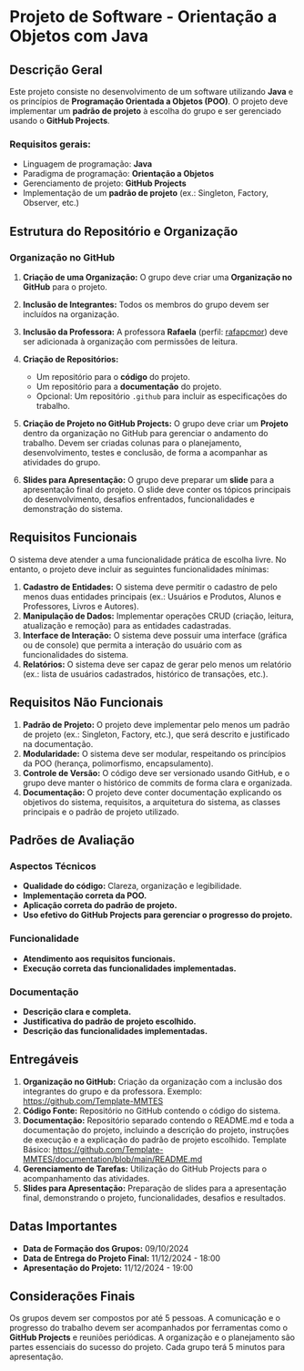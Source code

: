 # Projeto de Software - Orientação a Objetos com Java

## Descrição Geral

Este projeto consiste no desenvolvimento de um software utilizando **Java** e os princípios de **Programação Orientada a Objetos (POO)**. O projeto deve implementar um **padrão de projeto** à escolha do grupo e ser gerenciado usando o **GitHub Projects**. 

### Requisitos gerais:
- Linguagem de programação: **Java**
- Paradigma de programação: **Orientação a Objetos**
- Gerenciamento de projeto: **GitHub Projects**
- Implementação de um **padrão de projeto** (ex.: Singleton, Factory, Observer, etc.)

## Estrutura do Repositório e Organização

### Organização no GitHub

1. **Criação de uma Organização:** O grupo deve criar uma **Organização no GitHub** para o projeto.
2. **Inclusão de Integrantes:** Todos os membros do grupo devem ser incluídos na organização.
3. **Inclusão da Professora:** A professora **Rafaela** (perfil: [rafapcmor](https://github.com/rafapcmor)) deve ser adicionada à organização com permissões de leitura.
4. **Criação de Repositórios:**
   - Um repositório para o **código** do projeto.
   - Um repositório para a **documentação** do projeto.
   - Opcional: Um repositório `.github` para incluir as especificações do trabalho.

5. **Criação de Projeto no GitHub Projects:** O grupo deve criar um **Projeto** dentro da organização no GitHub para gerenciar o andamento do trabalho. Devem ser criadas colunas para o planejamento, desenvolvimento, testes e conclusão, de forma a acompanhar as atividades do grupo.

6. **Slides para Apresentação:** O grupo deve preparar um **slide** para a apresentação final do projeto. O slide deve conter os tópicos principais do desenvolvimento, desafios enfrentados, funcionalidades e demonstração do sistema.
   
## Requisitos Funcionais

O sistema deve atender a uma funcionalidade prática de escolha livre. No entanto, o projeto deve incluir as seguintes funcionalidades mínimas:

1. **Cadastro de Entidades:** O sistema deve permitir o cadastro de pelo menos duas entidades principais (ex.: Usuários e Produtos, Alunos e Professores, Livros e Autores).
2. **Manipulação de Dados:** Implementar operações CRUD (criação, leitura, atualização e remoção) para as entidades cadastradas.
3. **Interface de Interação:** O sistema deve possuir uma interface (gráfica ou de console) que permita a interação do usuário com as funcionalidades do sistema.
4. **Relatórios:** O sistema deve ser capaz de gerar pelo menos um relatório (ex.: lista de usuários cadastrados, histórico de transações, etc.).

## Requisitos Não Funcionais

1. **Padrão de Projeto:** O projeto deve implementar pelo menos um padrão de projeto (ex.: Singleton, Factory, etc.), que será descrito e justificado na documentação.
2. **Modularidade:** O sistema deve ser modular, respeitando os princípios da POO (herança, polimorfismo, encapsulamento).
3. **Controle de Versão:** O código deve ser versionado usando GitHub, e o grupo deve manter o histórico de commits de forma clara e organizada.
4. **Documentação:** O projeto deve conter documentação explicando os objetivos do sistema, requisitos, a arquitetura do sistema, as classes principais e o padrão de projeto utilizado. 

## Padrões de Avaliação

### Aspectos Técnicos
- **Qualidade do código:** Clareza, organização e legibilidade.
- **Implementação correta da POO.**
- **Aplicação correta do padrão de projeto.**
- **Uso efetivo do GitHub Projects para gerenciar o progresso do projeto.**

### Funcionalidade
- **Atendimento aos requisitos funcionais.**
- **Execução correta das funcionalidades implementadas.**

### Documentação
- **Descrição clara e completa.**
- **Justificativa do padrão de projeto escolhido.**
- **Descrição das funcionalidades implementadas.**

## Entregáveis

1. **Organização no GitHub:** Criação da organização com a inclusão dos integrantes do grupo e da professora. Exemplo: https://github.com/Template-MMTES
2. **Código Fonte:** Repositório no GitHub contendo o código do sistema.
3. **Documentação:** Repositório separado contendo o README.md e toda a documentação do projeto, incluindo a descrição do projeto, instruções de execução e a explicação do padrão de projeto escolhido. Template Básico: https://github.com/Template-MMTES/documentation/blob/main/README.md 
4. **Gerenciamento de Tarefas:** Utilização do GitHub Projects para o acompanhamento das atividades.
5. **Slides para Apresentação:** Preparação de slides para a apresentação final, demonstrando o projeto, funcionalidades, desafios e resultados.

## Datas Importantes

- **Data de Formação dos Grupos:** 09/10/2024
- **Data de Entrega do Projeto Final:** 11/12/2024 - 18:00
- **Apresentação do Projeto:** 11/12/2024 - 19:00

## Considerações Finais

Os grupos devem ser compostos por até 5 pessoas. A comunicação e o progresso do trabalho devem ser acompanhados por ferramentas como o **GitHub Projects** e reuniões periódicas. A organização e o planejamento são partes essenciais do sucesso do projeto. Cada grupo terá 5 minutos para apresentação.